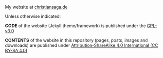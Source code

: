 My website at [christiansaga.de](https://www.christiansaga.de)

Unless otherwise indicated:

**CODE** of the website (Jekyll theme/framework) is published under the [GPL-v3.0](https://www.gnu.org/licenses/gpl-3.0.en.html)

**CONTENTS** of the website in this repository (pages, posts, images and downloads) are published under [Attribution-ShareAlike 4.0 International (CC BY-SA 4.0)](https://creativecommons.org/licenses/by-sa/4.0/legalcode)
